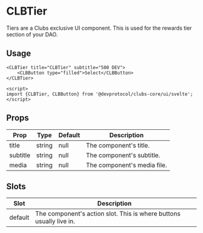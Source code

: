 # CLBTier
Tiers are a Clubs exclusive UI component. This is used for the rewards tier section of your DAO.

## Usage
```sveltehtml
<CLBTier title="CLBTier" subtitle="500 DEV">
	<CLBButton type="filled">Select</CLBButton>
</CLBTier>

<script>
import {CLBTier, CLBButton} from '@devprotocol/clubs-core/ui/svelte';
</script>
```

## Props
| Prop     | Type   | Default | Description                 |
|----------|--------|---------|-----------------------------|
| title    | string | null    | The component's title.      |
| subtitle | string | null    | The component's subtitle.   |
| media    | string | null    | The component's media file. |

## Slots
| Slot    | Description                                                         |
|---------|---------------------------------------------------------------------|
| default | The component's action slot. This is where buttons usually live in. |
